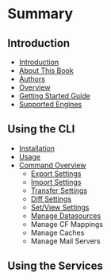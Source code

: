# Summary

## Introduction

* [Introduction](README.md)
* [About This Book](introduction/about-this-book.md)
* [Authors](introduction/authors.md)
* [Overview](overview.md)
* [Getting Started Guide](getting-started-guide.md)
* [Supported Engines](supported-engines.md)

## Using the CLI

* [Installation](using-the-cli/installation.md)
* [Usage](usage.md)
* [Command Overview](using-the-cli/commands/command-overview.md)
  * [Export Settings](using-the-cli/commands/command-overview/cfconfig-export.md)
  * [Import Settings](using-the-cli/commands/command-overview/import-settings.md)
  * [Transfer Settings](using-the-cli/commands/command-overview/transfer-settings.md)
  * [Diff Settings](using-the-cli/commands/command-overview/diff-settings.md)
  * [Set/View Settings](using-the-cli/commands/command-overview/setview-a-setting.md)
  * [Manage Datasources](using-the-cli/commands/command-overview/manage-datasources.md)
  * Manage CF Mappings
  * Manage Caches
  * Manage Mail Servers

## Using the Services

